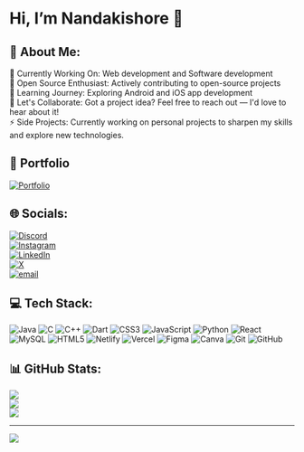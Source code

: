 # Hi, I’m Nandakishore 👋

## 💫 About Me:
🔭 Currently Working On: Web development and Software development  
🤝 Open Source Enthusiast: Actively contributing to open-source projects  
🌱 Learning Journey: Exploring Android and iOS app development  
💬 Let's Collaborate: Got a project idea? Feel free to reach out — I'd love to hear about it!  
⚡ Side Projects: Currently working on personal projects to sharpen my skills and explore new technologies.

## 🔗 Portfolio
[![Portfolio](https://img.shields.io/badge/Portfolio-View%20My%20Work-blue?style=for-the-badge&logo=about.me&logoColor=white)](https://dnk-portfolio.netlify.app/)

## 🌐 Socials:
[![Discord](https://img.shields.io/badge/Discord-%237289DA.svg?logo=discord&logoColor=white)](https://discord.gg/nanda_86855)  
[![Instagram](https://img.shields.io/badge/Instagram-%23E4405F.svg?logo=Instagram&logoColor=white)](https://instagram.com/naughty.nanda/)  
[![LinkedIn](https://img.shields.io/badge/LinkedIn-%230077B5.svg?logo=linkedin&logoColor=white)](https://linkedin.com/in/nanda-kishore-8ba611292/)  
[![X](https://img.shields.io/badge/X-black.svg?logo=X&logoColor=white)](https://x.com/nk3112002)  
[![email](https://img.shields.io/badge/Email-D14836?logo=gmail&logoColor=white)](mailto:nandu3112002@gmail.com)  

## 💻 Tech Stack:
![Java](https://img.shields.io/badge/java-%23ED8B00.svg?style=for-the-badge&logo=openjdk&logoColor=white) 
![C](https://img.shields.io/badge/c-%2300599C.svg?style=for-the-badge&logo=c&logoColor=white) 
![C++](https://img.shields.io/badge/c++-%2300599C.svg?style=for-the-badge&logo=c%2B%2B&logoColor=white) 
![Dart](https://img.shields.io/badge/dart-%230175C2.svg?style=for-the-badge&logo=dart&logoColor=white) 
![CSS3](https://img.shields.io/badge/css3-%231572B6.svg?style=for-the-badge&logo=css3&logoColor=white) 
![JavaScript](https://img.shields.io/badge/javascript-%23323330.svg?style=for-the-badge&logo=javascript&logoColor=%23F7DF1E) 
![Python](https://img.shields.io/badge/python-3670A0?style=for-the-badge&logo=python&logoColor=ffdd54) 
![React](https://img.shields.io/badge/react-%2320232a.svg?style=for-the-badge&logo=react&logoColor=%2361DAFB) 
![MySQL](https://img.shields.io/badge/mysql-4479A1.svg?style=for-the-badge&logo=mysql&logoColor=white) 
![HTML5](https://img.shields.io/badge/html5-%23E34F26.svg?style=for-the-badge&logo=html5&logoColor=white) 
![Netlify](https://img.shields.io/badge/netlify-%23000000.svg?style=for-the-badge&logo=netlify&logoColor=#00C7B7) 
![Vercel](https://img.shields.io/badge/vercel-%23000000.svg?style=for-the-badge&logo=vercel&logoColor=white) 
![Figma](https://img.shields.io/badge/figma-%23F24E1E.svg?style=for-the-badge&logo=figma&logoColor=white) 
![Canva](https://img.shields.io/badge/Canva-%2300C4CC.svg?style=for-the-badge&logo=Canva&logoColor=white) 
![Git](https://img.shields.io/badge/git-%23F05033.svg?style=for-the-badge&logo=git&logoColor=white) 
![GitHub](https://img.shields.io/badge/github-%23121011.svg?style=for-the-badge&logo=github&logoColor=white)

## 📊 GitHub Stats:
![](https://github-readme-stats.vercel.app/api?username=nanda0311&theme=dark&hide_border=false&include_all_commits=true&count_private=true)<br/>
![](https://nirzak-streak-stats.vercel.app/?user=nanda0311&theme=dark&hide_border=false)<br/>
![](https://github-readme-stats.vercel.app/api/top-langs/?username=nanda0311&theme=dark&hide_border=false&include_all_commits=true&count_private=true&layout=compact)

---

[![](https://visitcount.itsvg.in/api?id=nanda0311&icon=0&color=0)](https://visitcount.itsvg.in)
